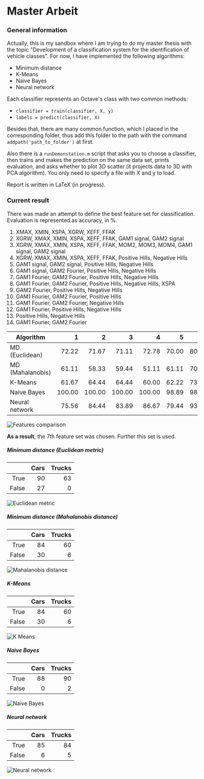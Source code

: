 # Master Arbeit

### General information

Actually, this is my sandbox where I am trying to do my master thesis with the
topic "Development of a classification system for the identification of vehicle
classes". For now, I have implemented the following algorithms:

* Minimum distance
* K-Means
* Naive Bayes
* Neural network

Each classifier represents an Octave's class with two common methods:

* `classifier = train(classifier, X, y)`
* `labels = predict(classifier, X)`

Besides that, there are many common function, which I placed in the
corresponding folder, thus add this folder to the path with the command
`addpath('path_to_folder')` at first.

Also there is a `runDemonstation.m` script that asks you to choose a
classifier, then trains and makes the prediction on the same data set,
prints evaluation, and asks whether to plot 3D scatter (it projects data to
3D with PCA algorithm). You only need to specify a file with X and y to load.

Report is written in LaTeX (in progress).

### Current result

There was made an attempt to define the best feature set for classification.
Evaluation is represented as accuracy, in %.

1. XMAX, XMIN, XSPA, XGRW, XEFF, FFAK
2. XGRW, XMAX, XMIN, XSPA, XEFF, FFAK, GAM1 signal, GAM2 signal
3. XGRW, XMAX, XMIN, XSPA, XEFF, FFAK, MOM2, MOM3, MOM4, GAM1 signal, GAM2 signal
4. XGRW, XMAX, XMIN, XSPA, XEFF, FFAK, Positive Hills, Negative Hills
5. GAM1 signal, GAM2 signal, Positive Hills, Negative Hills
6. GAM1 signal, GAM2 Fourier, Positive Hills, Negative Hills
7. GAM1 Fourier, GAM2 Fourier, Positive Hills, Negative Hills
8. GAM1 Fourier, GAM2 Fourier, Positive Hills, Negative Hills, XSPA
9. GAM2 Fourier, Positive Hills, Negative Hills
10. GAM1 Fourier, GAM2 Fourier, Positive Hills
11. GAM1 Fourier, GAM2 Fourier, Negative Hills
12. GAM1 Fourier, Positive Hills, Negative Hills
13. Positive Hills, Negative Hills
14. GAM1 Fourier, GAM2 Fourier

| Algorithm | 1 | 2 | 3 | 4 | 5 | 6 | 7 | 8 | 9 | 10 | 11 | 12 | 13 | 14|
| --------- | ---: | ---: | ---: | ---: | ---: | ---: | ---: | ---: | ---: | ---: | ---: | ---: | ---: | ---: |
| MD (Euclidean) | 72.22 | 71.67 | 71.11 | 72.78 | 70.00 | 80.56 | 85.00 | 84.44 | 80.56 | 86.11 | 85.56 | 83.89 | 72.22 | 86.11 |
| MD (Mahalanobis) | 61.11 | 58.33 | 59.44 | 51.11 | 61.11 | 70.00 | 80.00 | 69.44 | 75.56 | 76.67 | 84.44 | 76.67 | 64.44 | 86.11 |
| K-Means | 61.67 | 64.44 | 64.44 | 60.00 | 62.22 | 73.89 | 75.00 | 75.00 | 73.89 | 75.56 | 76.11 | 75.00 | 58.33 | 75.00 |
| Naive Bayes | 100.00 | 100.00 | 100.00 | 100.00 | 98.89 | 98.89 | 98.89 | 99.44 | 82.78 | 100.00 | 100.00 | 82.78 | 72.78 | 100.00 |
| Neural network | 75.56 | 84.44 | 83.89 | 86.67 | 79.44 | 93.33 | 93.89 | 92.22 | 93.89 | 93.33 | 93.33 | 93.89 | 75.00 | 93.33 |

![Features comparison](https://raw.githubusercontent.com/apple-p1e/master-arbeit/master/images/merkmalsvergleich.png)

**As a result**, the 7th feature set was chosen. Further this set is used.

##### Minimum distance (Euclidean metric)

|       | Cars | Trucks |
| ----: | ---: | -----: |
| True  | 90 | 63 |
| False | 27 | 0 |

![Euclidean metric](https://raw.githubusercontent.com/apple-p1e/master-arbeit/master/images/3dEuclid.png)

##### Minimum distance (Mahalanobis distance)

|       | Cars | Trucks |
| ----: | ---: | -----: |
| True  | 84 | 60 |
| False | 30 | 6 |

![Mahalanobis distance](https://raw.githubusercontent.com/apple-p1e/master-arbeit/master/images/3dMahalanobis.png)

##### K-Means

|       | Cars | Trucks |
| ----: | ---: | -----: |
| True  | 84 | 60 |
| False | 30 | 6 |

![K Means](https://raw.githubusercontent.com/apple-p1e/master-arbeit/master/images/3dKMeans.png)

##### Naive Bayes

|       | Cars | Trucks |
| ----: | ---: | -----: |
| True  | 88 | 90 |
| False | 0 | 2 |

![Naive Bayes](https://raw.githubusercontent.com/apple-p1e/master-arbeit/master/images/3dNaiveBayes.png)

##### Neural network

|       | Cars | Trucks |
| ----: | ---: | -----: |
| True  | 85 | 84 |
| False | 6 | 5 |

![Neural network](https://raw.githubusercontent.com/apple-p1e/master-arbeit/master/images/3dNeuralNetwork.png)